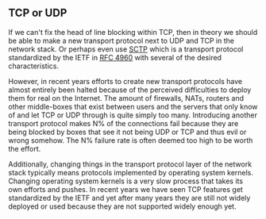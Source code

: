 ## TCP or UDP

If we can't fix the head of line blocking within TCP, then in theory we should
be able to make a new transport protocol next to UDP and TCP in the network
stack. Or perhaps even use
[SCTP](https://en.wikipedia.org/wiki/Stream_Control_Transmission_Protocol)
which is a transport protocol standardized by the IETF in [RFC
4960](https://tools.ietf.org/html/rfc4960) with several of the desired
characteristics.

However, in recent years efforts to create new transport protocols have almost
entirely been halted because of the perceived difficulties to deploy them for
real on the Internet. The amount of firewalls, NATs, routers and other
middle-boxes that exist between users and the servers that only know of and
let TCP or UDP through is quite simply too many. Introducing another transport
protocol makes N% of the connections fail because they are being blocked by
boxes that see it not being UDP or TCP and thus evil or wrong somehow. The N%
failure rate is often deemed too high to be worth the effort.

Additionally, changing things in the transport protocol layer of the network
stack typically means protocols implemented by operating system kernels.
Changing operating system kernels is a very slow process that takes its own
efforts and pushes. In recent years we have seen TCP features get standardized
by the IETF and yet after many years they are still not widely deployed or
used because they are not supported widely enough yet.
